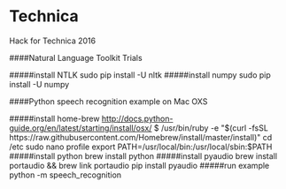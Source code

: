 # Technica
Hack for Technica 2016

####Natural Language Toolkit Trials

#####install NTLK
	sudo pip install -U nltk
#####install numpy
	sudo pip install -U numpy




####Python speech recognition example on Mac OXS

#####install home-brew
	http://docs.python-guide.org/en/latest/starting/install/osx/
	$ /usr/bin/ruby -e "$(curl -fsSL https://raw.githubusercontent.com/Homebrew/install/master/install)"
	cd  /etc
	sudo nano profile
	export PATH=/usr/local/bin:/usr/local/sbin:$PATH
#####install python
	brew install python
#####install pyaudio
	brew install portaudio && brew link portaudio
	pip install pyaudio
#####run example
	python -m speech_recognition
